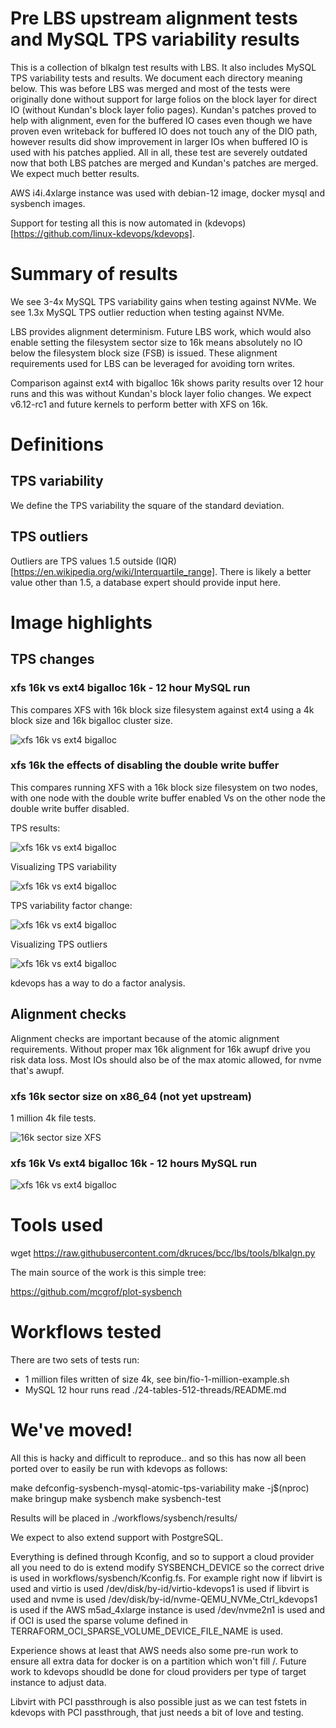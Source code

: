 Pre LBS upstream alignment tests and MySQL TPS variability results
==================================================================

This is a collection of blkalgn test results with LBS. It also includes
MySQL TPS variability tests and results. We document each directory meaning
below. This was before LBS was merged and most of the tests were originally
done without support for large folios on the block layer for direct IO
(without Kundan's block layer folio pages). Kundan's patches proved to
help with alignment, even for the buffered IO cases even though we have proven
even writeback for buffered IO does not touch any of the DIO path, however
results did show improvement in larger IOs when buffered IO is used with
his patches applied. All in all, these test are severely outdated now that
both LBS patches are merged and Kundan's patches are merged. We expect much
better results.

AWS i4i.4xlarge instance was used with debian-12 image, docker mysql and
sysbench images.

Support for testing all this is now automated in
(kdevops)[https://github.com/linux-kdevops/kdevops].

# Summary of results

We see 3-4x MySQL TPS variability gains when testing against NVMe.
We see 1.3x MySQL TPS outlier reduction when testing against NVMe.

LBS provides alignment determinism. Future LBS work, which would also
enable setting the filesystem sector size to 16k means absolutely no IO
below the filesystem block size (FSB) is issued. These alignment requirements
used for LBS can be leveraged for avoiding torn writes.

Comparison against ext4 with bigalloc 16k shows parity results over 12 hour runs
and this was without Kundan's block layer folio changes. We expect v6.12-rc1 and
future kernels to perform better with XFS on 16k.

# Definitions

## TPS variability

We define the TPS variability the square of the standard deviation.

## TPS outliers

Outliers are TPS values 1.5 outside (IQR)[https://en.wikipedia.org/wiki/Interquartile_range].
There is likely a better value other than 1.5, a database expert should provide
input here.

# Image highlights

## TPS changes

### xfs 16k vs ext4 bigalloc 16k - 12 hour MySQL run

This compares XFS with 16k block size filesystem against ext4 using a 4k
block size and 16k bigalloc cluster size.

<img src="24-tables-512-threads/compare-ext4-bigalloc-Vs-xfs-reflink-16k/ext4-bigalloc-16k-Vs-xfs-16k-reflink-24-tables-512-threads-aws-i4i-4xlarge.png" align=center alt="xfs 16k vs ext4 bigalloc">

### xfs 16k the effects of disabling the double write buffer

This compares running XFS with a 16k block size filesystem on two nodes, with
one node with the double write buffer enabled Vs on the other node the double
write buffer disabled.

TPS results:

<img src="24-tables-512-threads/compare-xfs-16k-disabling-doublewrite/xfs-16k-Vs-xfs-16k-doublewrite-vs-nodoublewrite.png" align=center alt="xfs 16k vs ext4 bigalloc">

Visualizing TPS variability

<img src="24-tables-512-threads/compare-xfs-16k-disabling-doublewrite/combined_hist_bell_curve.png" align=center alt="xfs 16k vs ext4 bigalloc">

TPS variability factor change:

<img src="24-tables-512-threads/compare-xfs-16k-disabling-doublewrite/variance_bar.png" align=center alt="xfs 16k vs ext4 bigalloc">

Visualizing TPS outliers

<img src="24-tables-512-threads/compare-xfs-16k-disabling-doublewrite/outliers_plot.png" align=center alt="xfs 16k vs ext4 bigalloc">

kdevops has a way to do a factor analysis.


## Alignment checks

Alignment checks are important because of the atomic alignment requirements.
Without proper max 16k alignment for 16k awupf drive you risk data loss.
Most IOs should also be of the max atomic allowed, for nvme that's awupf.

### xfs 16k sector size on x86_64 (not yet upstream)

1 million 4k file tests.
                                                                                 
<img src="16k-sector/iu-alignment.png" align=center alt="16k sector size XFS">

### xfs 16k Vs ext4 bigalloc 16k - 12 hours MySQL run

<img src="24-tables-512-threads/compare-ext4-bigalloc-Vs-xfs-reflink-16k/iu-alignment.png" align=center alt="xfs 16k vs ext4 bigalloc">

Tools used
==========

wget https://raw.githubusercontent.com/dkruces/bcc/lbs/tools/blkalgn.py

The main source of the work is this simple tree:

https://github.com/mcgrof/plot-sysbench


Workflows tested
================

There are two sets of tests run:

  * 1 million files written of size 4k, see bin/fio-1-million-example.sh
  * MySQL 12 hour runs read ./24-tables-512-threads/README.md

We've moved!
============

All this is hacky and difficult to reproduce.. and so this has now all been
ported over to easily be run with kdevops as follows:

make defconfig-sysbench-mysql-atomic-tps-variability
make -j$(nproc)
make bringup
make sysbench
make sysbench-test

Results will be placed in ./workflows/sysbench/results/

We expect to also extend support with PostgreSQL.

Everything is defined through Kconfig, and so to support a cloud provider
all you need to do is extend modify SYSBENCH_DEVICE so the correct
drive is used in workflows/sysbench/Kconfig.fs. For example right now
if libvirt is used and virtio is used /dev/disk/by-id/virtio-kdevops1 is used
if libvirt is used and nvme   is used /dev/disk/by-id/nvme-QEMU_NVMe_Ctrl_kdevops1 is used
if the AWS m5ad_4xlarge instance is used  /dev/nvme2n1 is used and
if OCI is used the sparse volume defined in TERRAFORM_OCI_SPARSE_VOLUME_DEVICE_FILE_NAME
is used.

Experience shows at least that AWS needs also some pre-run work to ensure all
extra data for docker is on a partition which won't fill /. Future work to
kdevops shoudld be done for cloud providers per type of target instance to
adjust data.

Libvirt with PCI passthrough is also possible just as we can test fstets in
kdevops with PCI passthrough, that just needs a bit of love and testing.
